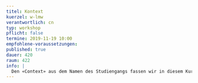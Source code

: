 ```yaml
---
titel: Kontext
kuerzel: w-lmw
verantwortlich: cn
typ: workshop
pflicht: false
termine: 2019-11-19 10:00
empfohlene-voraussetzungen:
published: true
dauer: 420
raum: 422
info: |
  Den «Context» aus dem Namen des Studiengangs fassen wir in diesem Kurs sehr pragmatisch auf. Unsere Sketches sollen nicht autark sein, sondern auf irgendeine Art mit der Umwelt interagieren, auf sie reagieren oder sie transformieren. Dies haben wir bereits in den ersten Fingerübungen gemacht, denn hier wurde z.B. auf die Größe der Darstellungsfläche reagiert. Auch das Binden von Parametern an die GUI zahlt auf dieses Ziel ein. In diesem Workshop wollen wir den Kontext jedoch noch deutlich stärker und direkter einbinden und auf ihn Bezug nehmen.
---
```

